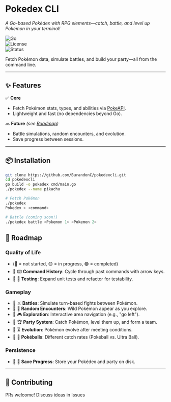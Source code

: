 # **Pokedex CLI**  
*A Go-based Pokédex with RPG elements—catch, battle, and level up Pokémon in your terminal!*  

![Go](https://img.shields.io/badge/Go-1.20%2B-blue)  
![License](https://img.shields.io/badge/License-MIT-green)  
![Status](https://img.shields.io/badge/Status-Alpha-yellow)  

Fetch Pokémon data, simulate battles, and build your party—all from the command line.  

---

## **✨ Features**  
✅ **Core**  
- Fetch Pokémon stats, types, and abilities via [PokeAPI](https://pokeapi.co).  
- Lightweight and fast (no dependencies beyond Go).  

🔜 **Future** *(see [Roadmap](#-roadmap))*  
- Battle simulations, random encounters, and evolution.  
- Save progress between sessions.  

---

## **📦 Installation**  
```bash
git clone https://github.com/BurandonC/pokedexcli.git
cd pokedexcli
go build -o pokedex cmd/main.go
./pokedex --name pikachu

# Fetch Pokémon
./pokedex 
Pokedex > <command>

# Battle (coming soon!)
./pokedex battle <Pokemon 1> <Pokemon 2>
```

## 🚧 Roadmap

### Quality of Life
- (🔴 = not started, 🟡 = in progress, 🟢 = completed)
- 🔴 ⌨️ **Command History**: Cycle through past commands with arrow keys.
- 🔴 🧪 **Testing**: Expand unit tests and refactor for testability.

### Gameplay
- 🔴 ⚔️ **Battles**: Simulate turn-based fights between Pokémon.
- 🔴 🌿 **Random Encounters**: Wild Pokémon appear as you explore.
- 🔴 🎮 **Exploration**: Interactive area navigation (e.g., "go left").
- 🔴 🏆 **Party System**: Catch Pokémon, level them up, and form a team.
- 🔴 ⏳ **Evolution**: Pokémon evolve after meeting conditions.
- 🔴 🔴 **Pokéballs**: Different catch rates (Pokéball vs. Ultra Ball).

### Persistence
- 🔴 💾 **Save Progress**: Store your Pokédex and party on disk.

---
## **🤝 Contributing**

PRs welcome! Discuss ideas in Issues
